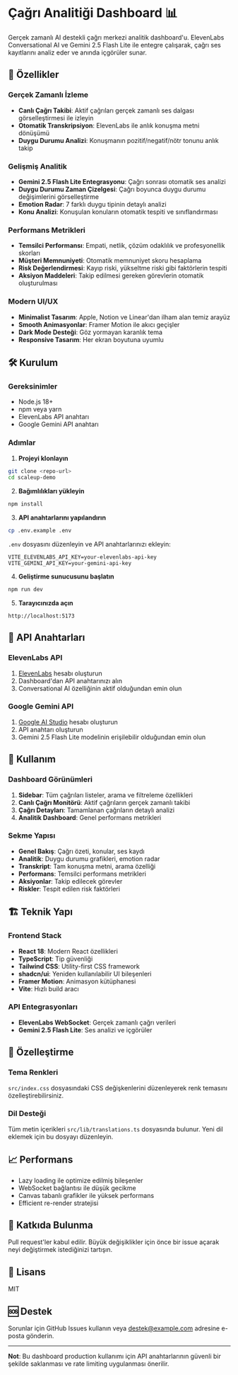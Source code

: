 # Çağrı Analitiği Dashboard 📊

Gerçek zamanlı AI destekli çağrı merkezi analitik dashboard'u. ElevenLabs Conversational AI ve Gemini 2.5 Flash Lite ile entegre çalışarak, çağrı ses kayıtlarını analiz eder ve anında içgörüler sunar.

## 🚀 Özellikler

### Gerçek Zamanlı İzleme
- **Canlı Çağrı Takibi**: Aktif çağrıları gerçek zamanlı ses dalgası görselleştirmesi ile izleyin
- **Otomatik Transkripsiyon**: ElevenLabs ile anlık konuşma metni dönüşümü
- **Duygu Durumu Analizi**: Konuşmanın pozitif/negatif/nötr tonunu anlık takip

### Gelişmiş Analitik
- **Gemini 2.5 Flash Lite Entegrasyonu**: Çağrı sonrası otomatik ses analizi
- **Duygu Durumu Zaman Çizelgesi**: Çağrı boyunca duygu durumu değişimlerini görselleştirme
- **Emotion Radar**: 7 farklı duygu tipinin detaylı analizi
- **Konu Analizi**: Konuşulan konuların otomatik tespiti ve sınıflandırması

### Performans Metrikleri
- **Temsilci Performansı**: Empati, netlik, çözüm odaklılık ve profesyonellik skorları
- **Müşteri Memnuniyeti**: Otomatik memnuniyet skoru hesaplama
- **Risk Değerlendirmesi**: Kayıp riski, yükseltme riski gibi faktörlerin tespiti
- **Aksiyon Maddeleri**: Takip edilmesi gereken görevlerin otomatik oluşturulması

### Modern UI/UX
- **Minimalist Tasarım**: Apple, Notion ve Linear'dan ilham alan temiz arayüz
- **Smooth Animasyonlar**: Framer Motion ile akıcı geçişler
- **Dark Mode Desteği**: Göz yormayan karanlık tema
- **Responsive Tasarım**: Her ekran boyutuna uyumlu

## 🛠️ Kurulum

### Gereksinimler
- Node.js 18+
- npm veya yarn
- ElevenLabs API anahtarı
- Google Gemini API anahtarı

### Adımlar

1. **Projeyi klonlayın**
```bash
git clone <repo-url>
cd scaleup-demo
```

2. **Bağımlılıkları yükleyin**
```bash
npm install
```

3. **API anahtarlarını yapılandırın**
```bash
cp .env.example .env
```

`.env` dosyasını düzenleyin ve API anahtarlarınızı ekleyin:
```env
VITE_ELEVENLABS_API_KEY=your-elevenlabs-api-key
VITE_GEMINI_API_KEY=your-gemini-api-key
```

4. **Geliştirme sunucusunu başlatın**
```bash
npm run dev
```

5. **Tarayıcınızda açın**
```
http://localhost:5173
```

## 🔑 API Anahtarları

### ElevenLabs API
1. [ElevenLabs](https://elevenlabs.io) hesabı oluşturun
2. Dashboard'dan API anahtarınızı alın
3. Conversational AI özelliğinin aktif olduğundan emin olun

### Google Gemini API
1. [Google AI Studio](https://makersuite.google.com) hesabı oluşturun
2. API anahtarı oluşturun
3. Gemini 2.5 Flash Lite modelinin erişilebilir olduğundan emin olun

## 📱 Kullanım

### Dashboard Görünümleri

1. **Sidebar**: Tüm çağrıları listeler, arama ve filtreleme özellikleri
2. **Canlı Çağrı Monitörü**: Aktif çağrıların gerçek zamanlı takibi
3. **Çağrı Detayları**: Tamamlanan çağrıların detaylı analizi
4. **Analitik Dashboard**: Genel performans metrikleri

### Sekme Yapısı

- **Genel Bakış**: Çağrı özeti, konular, ses kaydı
- **Analitik**: Duygu durumu grafikleri, emotion radar
- **Transkript**: Tam konuşma metni, arama özelliği
- **Performans**: Temsilci performans metrikleri
- **Aksiyonlar**: Takip edilecek görevler
- **Riskler**: Tespit edilen risk faktörleri

## 🏗️ Teknik Yapı

### Frontend Stack
- **React 18**: Modern React özellikleri
- **TypeScript**: Tip güvenliği
- **Tailwind CSS**: Utility-first CSS framework
- **shadcn/ui**: Yeniden kullanılabilir UI bileşenleri
- **Framer Motion**: Animasyon kütüphanesi
- **Vite**: Hızlı build aracı

### API Entegrasyonları
- **ElevenLabs WebSocket**: Gerçek zamanlı çağrı verileri
- **Gemini 2.5 Flash Lite**: Ses analizi ve içgörüler

## 🎨 Özelleştirme

### Tema Renkleri
`src/index.css` dosyasındaki CSS değişkenlerini düzenleyerek renk temasını özelleştirebilirsiniz.

### Dil Desteği
Tüm metin içerikleri `src/lib/translations.ts` dosyasında bulunur. Yeni dil eklemek için bu dosyayı düzenleyin.

## 📈 Performans

- Lazy loading ile optimize edilmiş bileşenler
- WebSocket bağlantısı ile düşük gecikme
- Canvas tabanlı grafikler ile yüksek performans
- Efficient re-render stratejisi

## 🤝 Katkıda Bulunma

Pull request'ler kabul edilir. Büyük değişiklikler için önce bir issue açarak neyi değiştirmek istediğinizi tartışın.

## 📄 Lisans

MIT

## 🆘 Destek

Sorunlar için GitHub Issues kullanın veya destek@example.com adresine e-posta gönderin.

---

**Not**: Bu dashboard production kullanımı için API anahtarlarının güvenli bir şekilde saklanması ve rate limiting uygulanması önerilir.